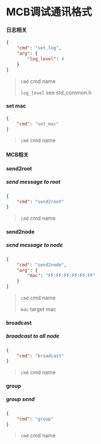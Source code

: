 # MCB调试通讯格式

#### 日志相关

```json
{   
	"cmd": "set_log",
    "arg": {
        "log_level": 4
    }
}

```

> `cmd`  cmd name
>
> `log_level` see std_common.h



#### set mac

```json
{    
	"cmd": "set_mac"
}

```

> `cmd`  cmd name



#### MCB相关

#### send2root

##### *send message to root*

```json
{   
	"cmd": "send2root"
}

```

> `cmd`  cmd name



#### send2node

##### *send message to node*

```json
{   
	"cmd": "send2node",
    "arg": {
        "mac": "FF:FF:FF:FF:FF:FF"
    }
}

```

> `cmd`  cmd name
>
> `mac` target mac



#### broadcast

##### *broadcast to all node*

```json
{   
	"cmd": "broadcast"
}

```

> `cmd`  cmd name



#### group

##### *group send*

```json
{   
	"cmd": "group"
}

```

> `cmd`  cmd name



>